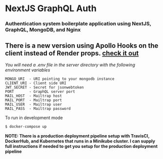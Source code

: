 # NextJS GraphQL Auth

### Authentication system boilerplate application using NextJS, GraphQL, MongoDB, and Nginx

## There is a new version using Apollo Hooks on the client instead of Render props. [check it out]

_You will need a .env file in the server directory with the following environment variables_

```
MONGO_URI  - URI pointing to your mongodb instance
CLIENT_URI - Client side URI
JWT_SECRET - Secret for jsonwebtoken
PORT       - GraphQL server port
MAIL_HOST  - Mailtrap host
MAIL_PORT  - Mailtrap port
MAIL_USER  - Mailtrap user
MAIL_PASS  - Mailtrap password
```

To run in development mode

```sh
$ docker-compose up
```

**NOTE: There is a production deployment pipeline setup with TravisCI, DockerHub, and Kubernetes that runs in a Minikube cluster. I can supply full instructions if needed to get you setup for the production deployment pipeline**

[check it out]: https://github.com/nreoch25/nextjs-graphql-hooks-auth
